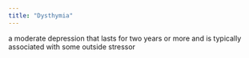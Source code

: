 ```yaml
---
title: "Dysthymia"
---
```

a moderate depression that lasts for two years or more and is typically associated with some outside stressor

